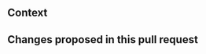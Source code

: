 ## Context

<!-- Why are you making this change? What might surprise someone about it? -->

## Changes proposed in this pull request

<!-- If there are UI changes, please include Before and After screenshots. -->